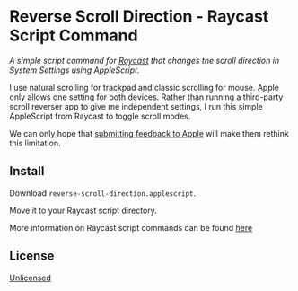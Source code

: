 # Reverse Scroll Direction - Raycast Script Command

_A simple script command for [Raycast](https://www.raycast.com) that changes the scroll direction in System Settings using AppleScript._

I use natural scrolling for trackpad and classic scrolling for mouse. Apple only allows one setting for both devices. Rather than running a third-party scroll reverser app to give me independent settings, I run this simple AppleScript from Raycast to toggle scroll modes.

We can only hope that [submitting feedback to Apple](https://www.apple.com/feedback/) will make them rethink this limitation.

## Install

Download `reverse-scroll-direction.applescript`.

Move it to your Raycast script directory.

More information on Raycast script commands can be found [here](https://www.raycast.com/blog/getting-started-with-script-commands)

## License

[Unlicensed](./LICENSE)

